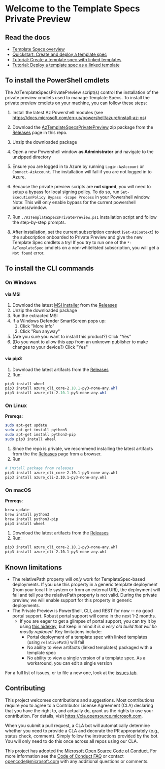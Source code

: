 # Welcome to the Template Specs Private Preview

## Read the docs

* [Template Specs overview](https://docs.microsoft.com/azure/azure-resource-manager/templates/template-specs)
* [Quickstart: Create and deploy a template spec](https://docs.microsoft.com/azure/azure-resource-manager/templates/quickstart-create-template-specs)
* [Tutorial: Create a template spec with linked templates](https://docs.microsoft.com/azure/azure-resource-manager/templates/template-specs-create-linked)
* [Tutorial: Deploy a template spec as a linked template](https://docs.microsoft.com/azure/azure-resource-manager/templates/template-specs-deploy-linked-template)

## To install the PowerShell cmdlets

The AzTemplateSpecsPrivatePreview script(s) control the installation of the private preview cmdlets used to manage Template Specs. To install the private preview cmdlets on your machine, you can follow these steps:

1. Install the latest Az Powershell modules (see https://docs.microsoft.com/en-us/powershell/azure/install-az-ps)

1. Download the [AzTemplateSpecsPrivatePreview](https://github.com/Azure/template-specs/releases/download/v0.1.5/AzTemplateSpecsPrivatePreview.zip) zip package from the [Releases](https://github.com/Azure/template-specs/releases) page in this repo.
1. Unzip the downloaded package
1. Open a new Powershell window **as Administrator** and navigate to the unzipped directory
1. Ensure you are logged in to Azure by running `Login-AzAccount` or `Connect-AzAccount`. The installation will fail if you are not logged in to Azure.
1. Because the private preview scripts are **not signed**, you will need to setup a bypass for local signing policy. To do so, run `Set-ExecutionPolicy Bypass -Scope Process` in your Powershell window. Note: This will only enable bypass for the current powershell process/window.
1. Run `./AzTemplateSpecsPrivatePreview.ps1` installation script and follow the step-by-step prompts.
1. After installation, set the current subscription context (`Set-AzContext`) to the subscription onboarded to Private Preview and give the new Template Spec cmdlets a try! If you try to run one of the `*-AzTemplateSpec` cmdlets on a non-whitelisted subscription, you will get a `Not found` error.

## To install the CLI commands

### On Windows

#### via MSI
1. Download the latest [MSI installer]() from the [Releases](https://github.com/Azure/template-specs/releases)
1. Unzip the downloaded package
1. Run the extracted MSI
1. If a Windows Defender SmartScreen pops up:
    1. Click "More info"
    1. Click "Run anyway"
1. (Are you sure you want to install this product?) Click "Yes"
1. (Do you want to allow this app from an unknown publisher to make changes to your device?) Click "Yes"

#### via pip3

1. Download the latest artifacts from the [Releases](https://github.com/Azure/template-specs/releases)
2. Run:
```powershell
pip3 install wheel
pip3 install azure_cli_core-2.10.1-py3-none-any.whl
pip3 install azure_cli-2.10.1-py3-none-any.whl
```

### On Linux

**Prereqs**:
```bash
sudo apt-get update
sudo apt-get install python3
sudo apt-get install python3-pip
sudo pip3 install wheel
```

1. Since the repo is private, we recommend installing the latest artifacts from the the [Releases](https://github.com/Azure/template-specs/releases) page from a browser.
1. Run

```bash
# install package from releases
pip3 install azure_cli_core-2.10.1-py3-none-any.whl
pip3 install azure_cli-2.10.1-py3-none-any.whl
```

### On macOS

**Prereqs**:
```bash
brew update
brew install python3
brew install python3-pip
pip3 install wheel
```

1. Download the latest artifacts from the [Releases](https://github.com/Azure/template-specs/releases)
2. Run:
```bash
pip3 install azure_cli_core-2.10.1-py3-none-any.whl
pip3 install azure_cli-2.10.1-py3-none-any.whl
```

## Known limitations

* The relativePath property will *only* work for TemplateSpec-based deployments. If you use this property in a generic template deployment (from your local file system or from an external URI), the deployment will fail and tell you the relativePath property is not valid. During the private preview, we will enable support for this property in generic deployments.
* The Private Preview is PowerShell, CLI, and REST for now -- no good portal support. Robust portal support will come in the next 1-2 months.
  * If you are eager to get a glimpse of portal support, you can try it by using [this hidekey](https://ms.portal.azure.com/?feature.showassettypes=Microsoft_Azure_TemplateSpecs_ArmTemplateSpecsHub&Microsoft_Azure_TemplateSpecs=true&feature.canmodifyextensions=true#blade/Microsoft_Azure_TemplateSpecs/TemplateSpecsMenuBlade/TemplatesList), but keep in mind *it is a very old build that will be mostly replaced.* Key limitations include:	
    * Portal deployment of a template spec with linked templates (using `relativePath`) will fail	
    * No ability to view artifacts (linked templates) packaged with a template spec
    * No ability to view a single version of a template spec. As a workaround, you can edit a single version 


For a full list of issues, or to file a new one, look at the [issues tab](https://github.com/azure/template-specs/issues).

## Contributing

This project welcomes contributions and suggestions.  Most contributions require you to agree to a
Contributor License Agreement (CLA) declaring that you have the right to, and actually do, grant us
the rights to use your contribution. For details, visit https://cla.opensource.microsoft.com.

When you submit a pull request, a CLA bot will automatically determine whether you need to provide
a CLA and decorate the PR appropriately (e.g., status check, comment). Simply follow the instructions
provided by the bot. You will only need to do this once across all repos using our CLA.

This project has adopted the [Microsoft Open Source Code of Conduct](https://opensource.microsoft.com/codeofconduct/).
For more information see the [Code of Conduct FAQ](https://opensource.microsoft.com/codeofconduct/faq/) or
contact [opencode@microsoft.com](mailto:opencode@microsoft.com) with any additional questions or comments.
